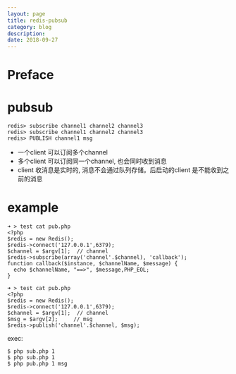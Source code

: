 ```yaml
---
layout: page
title: redis-pubsub
category: blog
description: 
date: 2018-09-27
---
```

# Preface

# pubsub

	redis> subscribe channel1 channel2 channel3
	redis> subscribe channel1 channel2 channel3
	redis> PUBLISH channel1 msg

- 一个client 可以订阅多个channel
- 多个client 可以订阅同一个channel, 也会同时收到消息
- client 收消息是实时的, 消息不会通过队列存储。后启动的client 是不能收到之前的消息

# example

	➜ > test cat pub.php
	<?php
	$redis = new Redis();
	$redis->connect('127.0.0.1',6379);
	$channel = $argv[1];  // channel
	$redis->subscribe(array('channel'.$channel), 'callback');
	function callback($instance, $channelName, $message) {
	  echo $channelName, "==>", $message,PHP_EOL;
	}

	➜ > test cat pub.php
	<?php
	$redis = new Redis();
	$redis->connect('127.0.0.1',6379);
	$channel = $argv[1];  // channel
	$msg = $argv[2];     // msg
	$redis->publish('channel'.$channel, $msg);

exec:

	$ php sub.php 1
	$ php sub.php 1
	$ php pub.php 1 msg
